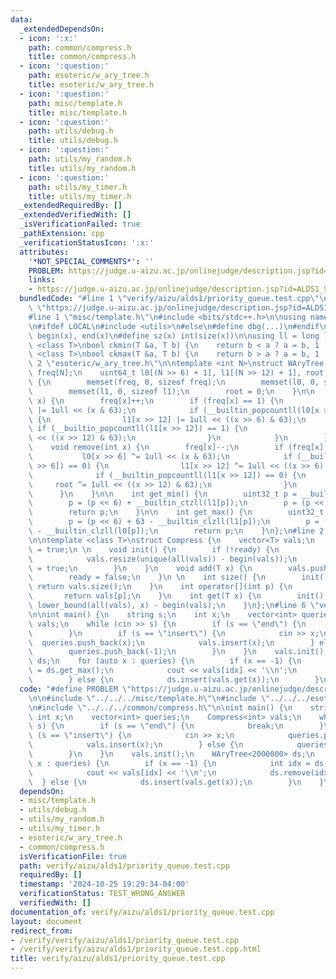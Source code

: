 ```yaml
---
data:
  _extendedDependsOn:
  - icon: ':x:'
    path: common/compress.h
    title: common/compress.h
  - icon: ':question:'
    path: esoteric/w_ary_tree.h
    title: esoteric/w_ary_tree.h
  - icon: ':question:'
    path: misc/template.h
    title: misc/template.h
  - icon: ':question:'
    path: utils/debug.h
    title: utils/debug.h
  - icon: ':question:'
    path: utils/my_random.h
    title: utils/my_random.h
  - icon: ':question:'
    path: utils/my_timer.h
    title: utils/my_timer.h
  _extendedRequiredBy: []
  _extendedVerifiedWith: []
  _isVerificationFailed: true
  _pathExtension: cpp
  _verificationStatusIcon: ':x:'
  attributes:
    '*NOT_SPECIAL_COMMENTS*': ''
    PROBLEM: https://judge.u-aizu.ac.jp/onlinejudge/description.jsp?id=ALDS1_9_C
    links:
    - https://judge.u-aizu.ac.jp/onlinejudge/description.jsp?id=ALDS1_9_C
  bundledCode: "#line 1 \"verify/aizu/alds1/priority_queue.test.cpp\"\n#define PROBLEM\
    \ \"https://judge.u-aizu.ac.jp/onlinejudge/description.jsp?id=ALDS1_9_C\"\n\n\
    #line 1 \"misc/template.h\"\n#include <bits/stdc++.h>\n\nusing namespace std;\n\
    \n#ifdef LOCAL\n#include <utils>\n#else\n#define dbg(...)\n#endif\n\n#define all(x)\
    \ begin(x), end(x)\n#define sz(x) int(size(x))\n\nusing ll = long long;\n\ntemplate\
    \ <class T>\nbool ckmin(T &a, T b) {\n    return b < a ? a = b, 1 : 0;\n}\ntemplate\
    \ <class T>\nbool ckmax(T &a, T b) {\n    return b > a ? a = b, 1 : 0;\n}\n#line\
    \ 2 \"esoteric/w_ary_tree.h\"\n\ntemplate <int N>\nstruct WAryTree {\n    uint32_t\
    \ freq[N];\n    uint64_t l0[(N >> 6) + 1], l1[(N >> 12) + 1], root;\n\n    WAryTree()\
    \ {\n        memset(freq, 0, sizeof freq);\n        memset(l0, 0, sizeof l0);\n\
    \        memset(l1, 0, sizeof l1);\n        root = 0;\n    }\n\n    void insert(int\
    \ x) {\n        freq[x]++;\n        if (freq[x] == 1) {\n            l0[x >> 6]\
    \ |= 1ull << (x & 63);\n            if (__builtin_popcountll(l0[x >> 6]) == 1)\
    \ {\n                l1[x >> 12] |= 1ull << ((x >> 6) & 63);\n               \
    \ if (__builtin_popcountll(l1[x >> 12]) == 1) {\n                    root |= 1ull\
    \ << ((x >> 12) & 63);\n                }\n            }\n        }\n    }\n\n\
    \    void remove(int x) {\n        freq[x]--;\n        if (freq[x] == 0) {\n \
    \           l0[x >> 6] ^= 1ull << (x & 63);\n            if (__builtin_popcountll(l0[x\
    \ >> 6]) == 0) {\n                l1[x >> 12] ^= 1ull << ((x >> 6) & 63);\n  \
    \              if (__builtin_popcountll(l1[x >> 12]) == 0) {\n               \
    \     root ^= 1ull << ((x >> 12) & 63);\n                }\n            }\n  \
    \      }\n    }\n\n    int get_min() {\n        uint32_t p = __builtin_ctzll(root);\n\
    \        p = (p << 6) + __builtin_ctzll(l1[p]);\n        p = (p << 6) + __builtin_ctzll(l0[p]);\n\
    \        return p;\n    }\n\n    int get_max() {\n        uint32_t p = 63 - __builtin_clzll(root);\n\
    \        p = (p << 6) + 63 - __builtin_clzll(l1[p]);\n        p = (p << 6) + 63\
    \ - __builtin_clzll(l0[p]);\n        return p;\n    }\n};\n#line 2 \"common/compress.h\"\
    \n\ntemplate <class T>\nstruct Compress {\n    vector<T> vals;\n    bool ready\
    \ = true;\n \n    void init() {\n        if (!ready) {\n            sort(all(vals));\n\
    \            vals.resize(unique(all(vals)) - begin(vals));\n            ready\
    \ = true;\n        }\n    }\n    void add(T x) {\n        vals.push_back(x);\n\
    \        ready = false;\n    }\n \n    int size() {\n        init();\n       \
    \ return vals.size();\n    }\n    int operator[](int p) {\n        init();\n \
    \       return vals[p];\n    }\n    int get(T x) {\n        init();\n        return\
    \ lower_bound(all(vals), x) - begin(vals);\n    }\n};\n#line 6 \"verify/aizu/alds1/priority_queue.test.cpp\"\
    \n\nint main() {\n    string s;\n    int x;\n    vector<int> queries;\n    Compress<int>\
    \ vals;\n    while (cin >> s) {\n        if (s == \"end\") {\n            break;\n\
    \        }\n        if (s == \"insert\") {\n            cin >> x;\n          \
    \  queries.push_back(x);\n            vals.insert(x);\n        } else {\n    \
    \        queries.push_back(-1);\n        }\n    }\n    vals.init();\n    WAryTree<2000000>\
    \ ds;\n    for (auto x : queries) {\n        if (x == -1) {\n            int idx\
    \ = ds.get_max();\n            cout << vals[idx] << '\\n';\n            ds.remove(idx);\n\
    \        } else {\n            ds.insert(vals.get(x));\n        }\n    }\n}\n"
  code: "#define PROBLEM \"https://judge.u-aizu.ac.jp/onlinejudge/description.jsp?id=ALDS1_9_C\"\
    \n\n#include \"../../../misc/template.h\"\n#include \"../../../esoteric/w_ary_tree.h\"\
    \n#include \"../../../common/compress.h\"\n\nint main() {\n    string s;\n   \
    \ int x;\n    vector<int> queries;\n    Compress<int> vals;\n    while (cin >>\
    \ s) {\n        if (s == \"end\") {\n            break;\n        }\n        if\
    \ (s == \"insert\") {\n            cin >> x;\n            queries.push_back(x);\n\
    \            vals.insert(x);\n        } else {\n            queries.push_back(-1);\n\
    \        }\n    }\n    vals.init();\n    WAryTree<2000000> ds;\n    for (auto\
    \ x : queries) {\n        if (x == -1) {\n            int idx = ds.get_max();\n\
    \            cout << vals[idx] << '\\n';\n            ds.remove(idx);\n      \
    \  } else {\n            ds.insert(vals.get(x));\n        }\n    }\n}"
  dependsOn:
  - misc/template.h
  - utils/debug.h
  - utils/my_random.h
  - utils/my_timer.h
  - esoteric/w_ary_tree.h
  - common/compress.h
  isVerificationFile: true
  path: verify/aizu/alds1/priority_queue.test.cpp
  requiredBy: []
  timestamp: '2024-10-25 19:29:34-04:00'
  verificationStatus: TEST_WRONG_ANSWER
  verifiedWith: []
documentation_of: verify/aizu/alds1/priority_queue.test.cpp
layout: document
redirect_from:
- /verify/verify/aizu/alds1/priority_queue.test.cpp
- /verify/verify/aizu/alds1/priority_queue.test.cpp.html
title: verify/aizu/alds1/priority_queue.test.cpp
---
```

